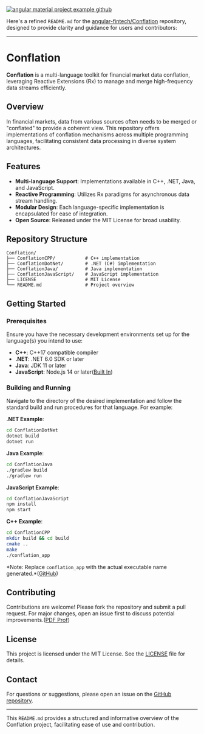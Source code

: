 [![angular material project example github](https://tse3.mm.bing.net/th?id=OIP.oEZC4NSVToygzMWLiVyNmQHaFj\&pid=Api)](https://pdfprof.com/PDF_Image.php?idt=33033&t=28)

Here's a refined `README.md` for the [angular-fintech/Conflation](https://github.com/angular-fintech/Conflation) repository, designed to provide clarity and guidance for users and contributors:

---

# Conflation

**Conflation** is a multi-language toolkit for financial market data conflation, leveraging Reactive Extensions (Rx) to manage and merge high-frequency data streams efficiently.

## Overview

In financial markets, data from various sources often needs to be merged or "conflated" to provide a coherent view. This repository offers implementations of conflation mechanisms across multiple programming languages, facilitating consistent data processing in diverse system architectures.

## Features

* **Multi-language Support**: Implementations available in C++, .NET, Java, and JavaScript.
* **Reactive Programming**: Utilizes Rx paradigms for asynchronous data stream handling.
* **Modular Design**: Each language-specific implementation is encapsulated for ease of integration.
* **Open Source**: Released under the MIT License for broad usability.

## Repository Structure

```plaintext
Conflation/
├── ConflationCPP/           # C++ implementation
├── ConflationDotNet/        # .NET (C#) implementation
├── ConflationJava/          # Java implementation
├── ConflationJavaScript/    # JavaScript implementation
├── LICENSE                  # MIT License
└── README.md                # Project overview
```



## Getting Started

### Prerequisites

Ensure you have the necessary development environments set up for the language(s) you intend to use:

* **C++**: C++17 compatible compiler
* **.NET**: .NET 6.0 SDK or later
* **Java**: JDK 11 or later
* **JavaScript**: Node.js 14 or later([Built In][1])

### Building and Running

Navigate to the directory of the desired implementation and follow the standard build and run procedures for that language. For example:

**.NET Example**:

```bash
cd ConflationDotNet
dotnet build
dotnet run
```



**Java Example**:

```bash
cd ConflationJava
./gradlew build
./gradlew run
```



**JavaScript Example**:

```bash
cd ConflationJavaScript
npm install
npm start
```



**C++ Example**:

```bash
cd ConflationCPP
mkdir build && cd build
cmake ..
make
./conflation_app
```



\*Note: Replace `conflation_app` with the actual executable name generated.\*([GitHub][2])

## Contributing

Contributions are welcome! Please fork the repository and submit a pull request. For major changes, open an issue first to discuss potential improvements.([PDF Prof][3])

## License

This project is licensed under the MIT License. See the [LICENSE](LICENSE) file for details.

## Contact

For questions or suggestions, please open an issue on the [GitHub repository](https://github.com/angular-fintech/Conflation/issues).

---

This `README.md` provides a structured and informative overview of the Conflation project, facilitating ease of use and contribution.

[1]: https://builtin.com/job/senior-fullstack-engineer-java-and-angular/6307538?utm_source=chatgpt.com "Senior Fullstack Engineer - Java and Angular - EQ Bank - Built In"
[2]: https://github.com/angular/angular-cli/blob/master/README.md?utm_source=chatgpt.com "angular-cli/README.md at main - GitHub"
[3]: https://www.pdfprof.com/PDF_Image.php?idt=33048&t=28&utm_source=chatgpt.com "angular project structure example github"
